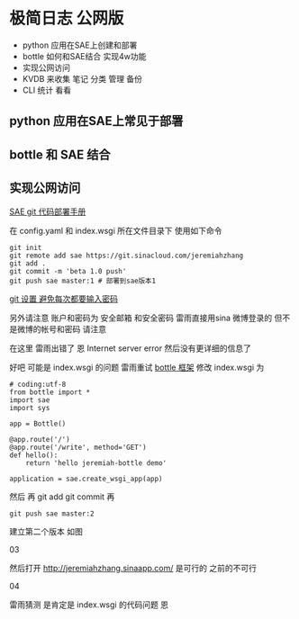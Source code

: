 # 极简日志 公网版

- python 应用在SAE上创建和部署
- bottle 如何和SAE结合 实现4w功能
- 实现公网访问
- KVDB 来收集 笔记 分类 管理 备份
- CLI 统计 看看

## python 应用在SAE上常见于部署

## bottle 和 SAE 结合

## 实现公网访问

[SAE git 代码部署手册](http://www.sinacloud.com/doc/sae/tutorial/code-deploy.html#git) 

在 config.yaml 和 index.wsgi 所在文件目录下 使用如下命令

	git init
	git remote add sae https://git.sinacloud.com/jeremiahzhang
	git add .
	git commit -m 'beta 1.0 push'  
	git push sae master:1 # 部署到sae版本1

[git 设置 避免每次都要输入密码](https://help.github.com/articles/caching-your-github-password-in-git/) 

另外请注意 账户和密码为 安全邮箱 和安全密码  雷雨直接用sina 微博登录的 但不是微博的帐号和密码 请注意

在这里 雷雨出错了 恩 Internet server error 然后没有更详细的信息了

好吧 可能是 index.wsgi 的问题 雷雨重试 [bottle 框架](http://www.sinacloud.com/doc/sae/python/tutorial.html#bottle) 修改 index.wsgi 为

	# coding:utf-8
	from bottle import *
	import sae
	import sys
	
	app = Bottle()
	
	@app.route('/')
	@app.route('/write', method='GET')
	def hello():
	    return 'hello jeremiah-bottle demo'
	
	application = sae.create_wsgi_app(app)

然后 再 git add git commit 再

	git push sae master:2

建立第二个版本 如图

03

然后打开 http://jeremiahzhang.sinaapp.com/ 是可行的 之前的不可行

04

雷雨猜测 是肯定是 index.wsgi 的代码问题 恩